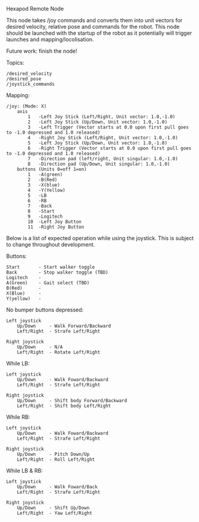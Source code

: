 Hexapod Remote Node

This node takes /joy commands and converts them into unit vectors for desired velocity, relative pose and commands for the robot. This node should be launched with the startup of the robot as it potentially will trigger launches and mapping/locolisation.

Future work: finish the node!

Topics: 

	/desired_velocity
	/desired_pose
	/joystick_commands

Mapping:

	/joy: (Mode: X)
		axis
			1	-Left Joy Stick (Left/Right, Unit vector: 1.0,-1.0) 
			2	-Left Joy Stick	(Up/Down, Unit vector: 1.0,-1.0)
			3	-Left Trigger (Vector starts at 0.0 upon first pull goes to -1.0 depressed and 1.0 released)
			4	-Right Joy Stick (Left/Right, Unit vector: 1.0,-1.0)
			5	-Left Joy Stick	(Up/Down, Unit vector: 1.0,-1.0)
			6	-Right Trigger (Vector starts at 0.0 upon first pull goes to -1.0 depressed and 1.0 released)
			7	-Direction pad (left/right, Unit singular: 1.0,-1.0)
			8	-Direction pad (Up/Down, Unit singular: 1.0,-1.0)
		buttons (Units 0=off 1=on)
			1	-A(green)
			2	-B(Red)
			3	-X(blue)
			4	-Y(Yellow)
			5	-LB 
			6	-RB
			7	-Back
			8	-Start
			9	-Logitech
			10	-Left Joy Button
			11	-Right Joy Button


Below is a list of expected operation while using the joystick. 
This is subject to change throughout development.

Buttons:

	Start		- Start walker toggle
	Back		- Stop walker toggle (TBD)
	Logitech	-
	A(Green)	- Gait select (TBD)
	B(Red)		- 
	X(Blue) 	- 
	Y(yellow)	- 

No bumper buttons depressed:

	Left joystick 
		Up/Down		- Walk Forward/Backward
		Left/Right	- Strafe Left/Right 	

	Right joystick
		Up/Down		- N/A
		Left/Right	- Rotate Left/Right

While LB:

	Left joystick 
		Up/Down		- Walk Foward/Backward
		Left/Right	- Strafe Left/Right 	

	Right joystick
		Up/Down		- Shift body Forward/Backward
		Left/Right	- Shift body Left/Right

While RB:

	Left joystick 
		Up/Down		- Walk Foward/Backward
		Left/Right	- Strafe Left/Right 	

	Right joystick
		Up/Down		- Pitch Down/Up 
		Left/Right	- Roll Left/Right

While LB & RB:
		
	Left joystick 
		Up/Down		- Walk Foward/Back
		Left/Right	- Strafe Left/Right 	

	Right joystick
		Up/Down		- Shift Up/Down
		Left/Right	- Yaw Left/Right

